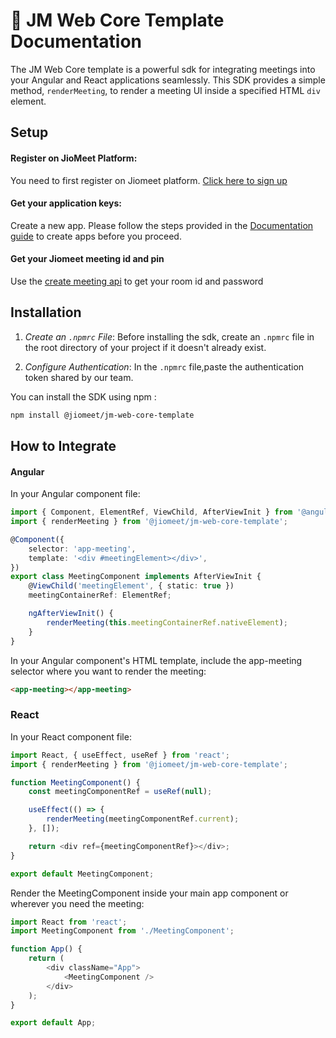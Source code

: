 # 🚀 JM Web Core Template Documentation

The JM Web Core template is a powerful sdk for integrating meetings into your Angular and React applications seamlessly. This SDK provides a simple method, `renderMeeting`, to render a meeting UI inside a specified HTML `div` element.

## Setup

#### Register on JioMeet Platform:

You need to first register on Jiomeet platform. [Click here to sign up](https://platform.jiomeet.com/login/signUp)

#### Get your application keys:

Create a new app. Please follow the steps provided in the [Documentation guide](https://dev.jiomeet.com/docs/quick-start/introduction) to create apps before you proceed.

#### Get your Jiomeet meeting id and pin

Use the [create meeting api](https://dev.jiomeet.com/docs/JioMeet%20Platform%20Server%20APIs/create-a-dynamic-meeting) to get your room id and password

## Installation

1. _Create an `.npmrc` File_: Before installing the sdk, create an `.npmrc` file in the root directory of your project if it doesn't already exist.

2. _Configure Authentication_: In the `.npmrc` file,paste the authentication token shared by our team.

You can install the SDK using npm :

```bash
npm install @jiomeet/jm-web-core-template
```

## How to Integrate

#### Angular

In your Angular component file:

```typescript
import { Component, ElementRef, ViewChild, AfterViewInit } from '@angular/core';
import { renderMeeting } from '@jiomeet/jm-web-core-template';

@Component({
	selector: 'app-meeting',
	template: '<div #meetingElement></div>',
})
export class MeetingComponent implements AfterViewInit {
	@ViewChild('meetingElement', { static: true })
	meetingContainerRef: ElementRef;

	ngAfterViewInit() {
		renderMeeting(this.meetingContainerRef.nativeElement);
	}
}
```

In your Angular component's HTML template, include the app-meeting selector where you want to render the meeting:

```html
<app-meeting></app-meeting>
```

### React

In your React component file:

```typescript
import React, { useEffect, useRef } from 'react';
import { renderMeeting } from '@jiomeet/jm-web-core-template';

function MeetingComponent() {
	const meetingComponentRef = useRef(null);

	useEffect(() => {
		renderMeeting(meetingComponentRef.current);
	}, []);

	return <div ref={meetingComponentRef}></div>;
}

export default MeetingComponent;
```

Render the MeetingComponent inside your main app component or wherever you need the meeting:

```typescript
import React from 'react';
import MeetingComponent from './MeetingComponent';

function App() {
	return (
		<div className="App">
			<MeetingComponent />
		</div>
	);
}

export default App;
```
